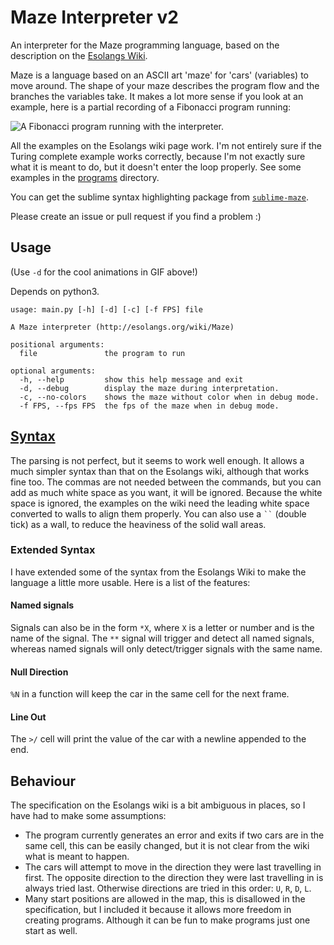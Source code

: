 Maze Interpreter v2
===================

An interpreter for the Maze programming language, based on the description on the [Esolangs Wiki](http://esolangs.org/wiki/Maze).

Maze is a language based on an ASCII art 'maze' for 'cars' (variables) to move around. The shape of your maze describes the program flow and the branches the variables take. It makes a lot more sense if you look at an example, here is a partial recording of a Fibonacci program running:

![A Fibonacci program running with the interpreter.](http://oliverfaircliff.com/~olls/readme-imgs/maze-interpreter/fibo.gif)

All the examples on the Esolangs wiki page work. I'm not entirely sure if the Turing complete example works correctly, because I'm not exactly sure what it is meant to do, but it doesn't enter the loop properly. See some examples in the [programs](https://github.com/olls/maze-interpreter-v2/tree/master/programs) directory.

You can get the sublime syntax highlighting package from [`sublime-maze`](https://github.com/olls/sublime-maze).

Please create an issue or pull request if you find a problem :)


Usage
-----

(Use `-d` for the cool animations in GIF above!)

Depends on python3.

    usage: main.py [-h] [-d] [-c] [-f FPS] file

    A Maze interpreter (http://esolangs.org/wiki/Maze)

    positional arguments:
      file               the program to run

    optional arguments:
      -h, --help         show this help message and exit
      -d, --debug        display the maze during interpretation.
      -c, --no-colors    shows the maze without color when in debug mode.
      -f FPS, --fps FPS  the fps of the maze when in debug mode.


[Syntax](https://github.com/olls/maze-interpreter-v2/blob/master/syntax.md)
---------------------------------------------------------------------------

The parsing is not perfect, but it seems to work well enough. It allows a much simpler syntax than that on the Esolangs wiki, although that works fine too. The commas are not needed between the commands, but you can add as much white space as you want, it will be ignored. Because the white space is ignored, the examples on the wiki need the leading white space converted to walls to align them properly. You can also use a ``` `` ``` (double tick) as a wall, to reduce the heaviness of the solid wall areas.

### Extended Syntax
I have extended some of the syntax from the Esolangs Wiki to make the language a little more usable. Here is a list of the features:

#### Named signals
Signals can also be in the form `*X`, where `X` is a letter or number and is the name of the signal. The `**` signal will trigger and detect all named signals, whereas named signals will only detect/trigger signals with the same name.

#### Null Direction
`%N` in a function will keep the car in the same cell for the next frame.

#### Line Out
The `>/` cell will print the value of the car with a newline appended to the end.


Behaviour
---------

The specification on the Esolangs wiki is a bit ambiguous in places, so I have had to make some assumptions:

 - The program currently generates an error and exits if two cars are in the same cell, this can be easily changed, but it is not clear from the wiki what is meant to happen.
 - The cars will attempt to move in the direction they were last travelling in first. The opposite direction to the direction they were last travelling in is always tried last. Otherwise directions are tried in this order: `U`, `R`, `D`, `L`.
 - Many start positions are allowed in the map, this is disallowed in the specification, but I included it because it allows more freedom in creating programs. Although it can be fun to make programs just one start as well.
